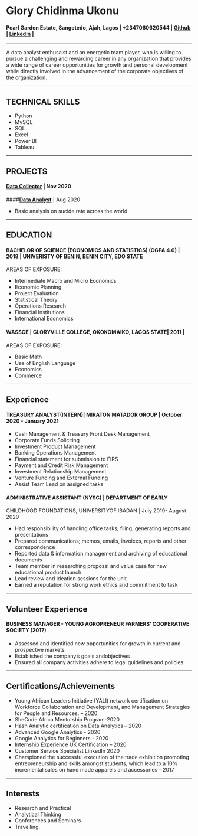 # **Glory Chidinma Ukonu**
#### Pearl Garden Estate, Sangotedo, Ajah, Lagos | +2347060620544 | [Github](https://github.com/Ukonu/Covid-19-) | [LinkedIn](http://www.linkedin.com/in/glory-ukonu-10283b151) |
---

A data analyst enthusaist and an energetic team player, who is willing to pursue a challenging and rewarding career in any organization that provides a wide range of career opportunities for growth and personal development while directly involved in the advancement of the corporate objectives of the organization.

---
## **TECHNICAL SKILLS**

* Python
* MySQL
* SQL
* Excel 
* Power BI
* Tableau
---
## **PROJECTS**

#### **[ Data Collector](https://github.com/Ukonu/Covid-19-)** | Nov 2020

####**[Data Analyst](https://github.com/Ukonu/suicide-analysis)** | Aug 2020
* Basic analysis on sucide rate across the world. 
---
## **EDUCATION**

#### **BACHELOR OF SCIENCE (ECONOMICS AND STATISTICS) (CGPA 4.0)** | 2018 | UNIVERISTY OF BENIN, BENIN CITY, EDO STATE
AREAS OF EXPOSURE:
* Intermediate Macro and Micro Economics
* Economic Planning
* Project Evaluation
* Statistical Theory
* Operations Research
* Financial Institutions
* International Economics

#### **WASSCE | GLORYVILLE COLLEGE, OKOKOMAIKO, LAGOS STATE**| 2011 |
AREAS OF EXPOSURE:
* Basic Math
* Use of English Language
* Economics
* Commerce

---
## **Experience**

#### **TREASURY ANALYST(INTERN)**| MIRATON MATADOR GROUP | October 2020 - January 2021
* Cash Management & Treasury Front Desk Management
* Corporate Funds Soliciting
* Investment Product Management
* Banking Operations Management
* Financial statement for submission to FIRS
* Payment and Credit Risk Management
* Investment Relationship Management
* Venture Funding and External Funding
* Assist Team Lead on assigned tasks

#### **ADMINISTRATIVE ASSISTANT (NYSC)** | DEPARTMENT OF EARLY
CHILDHOOD FOUNDATIONS, UNIVERSITYOF IBADAN | July 2019- August 2020
* Had responsibility of handling office tasks; filing, generating reports and presentations
* Prepared communications; memos, emails, invoices, reports and other correspondence
* Reported data & information management and archiving of educational documents
* Team member in researching proposal and value case for new educational product launch
* Lead review and ideation sessions for the unit
* Earned a reputation for strong work ethics and commitment to task

---
## **Volunteer Experience**

#### **BUSINESS MANAGER** - YOUNG AGROPRENEUR FARMERS’ COOPERATIVE SOCIETY (2017)
* Assessed and identified new opportunities for growth in current and prospective markets
* Established the company’s goals andobjectives
* Ensured all company activities adhere to legal guidelines and policies

---
## **Certifications/Achievements**
* Young African Leaders Initiative (YALI) network certification on Workforce Collaboration and
Development, and Management Strategies for People and Resources. – 2020
* SheCode Africa Mentorship Program-2020
* Hash Analytic certification on Data Analytics – 2020
*  Advanced Google Analytics - 2020
*  Google Analytics for Beginners - 2020
*  Internship Experience UK Certification – 2020
*  Customer Service Specialist LinkedIn 2020
*  Championed the successful execution of the trade exhibition promoting entrepreneurship and skills amongst students, which lead to a 10% incremental sales on hand made apparels and accessories - 2017
---
## **Interests**
* Research and Practical
* Analytical Thinking
* Conferences and Seminars
* Travelling.








